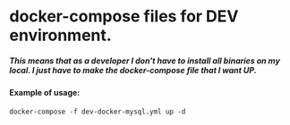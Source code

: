 
# docker-compose files for DEV environment.

  

##### This means that as a developer I don't have to install all binaries on my local. I just have to make the docker-compose file that I want UP.

  
#### Example of usage:

`docker-compose -f dev-docker-mysql.yml up -d`
